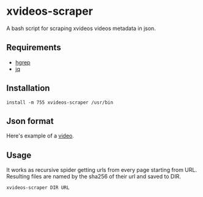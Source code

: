# xvideos-scraper

A bash script for scraping xvideos videos metadata in json.

## Requirements

 - [hgrep](https://github.com/TUVIMEN/hgrep)
 - [jq](https://github.com/stedolan/jq)

## Installation

    install -m 755 xvideos-scraper /usr/bin

## Json format

Here's example of a [video](video-example.json).

## Usage

It works as recursive spider getting urls from every page starting from URL.
Resulting files are named by the sha256 of their url and saved to DIR.

    xvideos-scraper DIR URL
